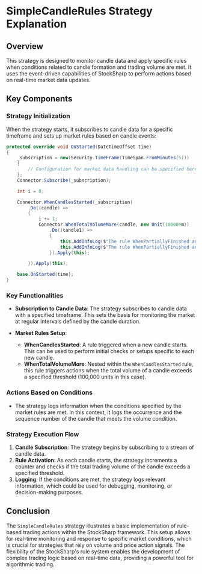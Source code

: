 # SimpleCandleRules Strategy Explanation

## Overview

This strategy is designed to monitor candle data and apply specific rules when conditions related to candle formation and trading volume are met. It uses the event-driven capabilities of StockSharp to perform actions based on real-time market data updates.

## Key Components

### Strategy Initialization

When the strategy starts, it subscribes to candle data for a specific timeframe and sets up market rules based on candle events:

```csharp
protected override void OnStarted(DateTimeOffset time)
{
    _subscription = new(Security.TimeFrame(TimeSpan.FromMinutes(5)))
    {
        // Configuration for market data handling can be specified here.
    };
    Connector.Subscribe(_subscription);

    int i = 0;

    Connector.WhenCandlesStarted(_subscription)
        .Do((candle) =>
        {
            i += 1;
            Connector.WhenTotalVolumeMore(candle, new Unit(100000m))
                .Do((candle1) =>
                {
                    this.AddInfoLog($"The rule WhenPartiallyFinished and WhenTotalVolumeMore candle={candle1}");
                    this.AddInfoLog($"The rule WhenPartiallyFinished and WhenTotalVolumeMore i={i}");
                }).Apply(this);

        }).Apply(this);

    base.OnStarted(time);
}
```

### Key Functionalities

- **Subscription to Candle Data**: The strategy subscribes to candle data with a specified timeframe. This sets the basis for monitoring the market at regular intervals defined by the candle duration.
  
- **Market Rules Setup**: 
  - **WhenCandlesStarted**: A rule triggered when a new candle starts. This can be used to perform initial checks or setups specific to each new candle.
  - **WhenTotalVolumeMore**: Nested within the `WhenCandlesStarted` rule, this rule triggers actions when the total volume of a candle exceeds a specified threshold (100,000 units in this case).

### Actions Based on Conditions

- The strategy logs information when the conditions specified by the market rules are met. In this context, it logs the occurrence and the sequence number of the candle that meets the volume condition.

### Strategy Execution Flow

1. **Candle Subscription**: The strategy begins by subscribing to a stream of candle data.
2. **Rule Activation**: As each candle starts, the strategy increments a counter and checks if the total trading volume of the candle exceeds a specified threshold.
3. **Logging**: If the conditions are met, the strategy logs relevant information, which could be used for debugging, monitoring, or decision-making purposes.

## Conclusion

The `SimpleCandleRules` strategy illustrates a basic implementation of rule-based trading actions within the StockSharp framework. This setup allows for real-time monitoring and response to specific market conditions, which is crucial for strategies that rely on volume and price action signals. The flexibility of the StockSharp's rule system enables the development of complex trading logic based on real-time data, providing a powerful tool for algorithmic trading.